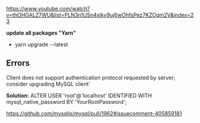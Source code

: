 https://www.youtube.com/watch?v=thOHGALZ7WU&list=PLN3n1USn4xlky9uj6wOhfsPez7KZOqm2V&index=23

**update all packages "Yarn"**
- yarn upgrade --latest

## Errors

Client does not support authentication protocol requested by server; consider upgrading MySQL client'

**Solution:** ALTER USER 'root'@'localhost' IDENTIFIED WITH mysql_native_password BY 'YourRootPassword';

https://github.com/mysqljs/mysql/pull/1962#issuecomment-405859181
